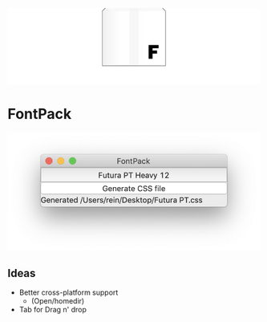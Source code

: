 ![](./icon/icon.png)

# FontPack


![](./screenshot.png)



## Ideas
- Better cross-platform support
	- (Open/homedir)
- Tab for Drag n' drop
